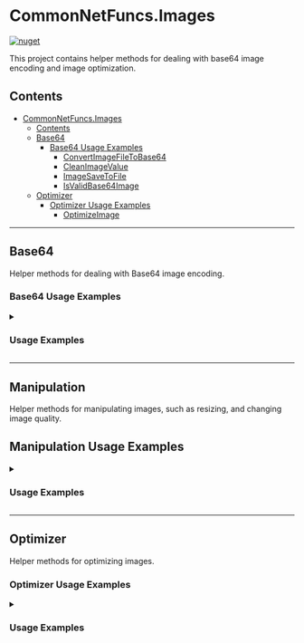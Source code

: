 # CommonNetFuncs.Images

[![nuget](https://img.shields.io/nuget/dt/CommonNetFuncs.Images)](https://www.nuget.org/packages/CommonNetFuncs.Images/)

This project contains helper methods for dealing with base64 image encoding and image optimization.

## Contents

- [CommonNetFuncs.Images](#commonnetfuncsimages)
  - [Contents](#contents)
  - [Base64](#base64)
    - [Base64 Usage Examples](#base64-usage-examples)
      - [ConvertImageFileToBase64](#convertimagefiletobase64)
      - [CleanImageValue](#cleanimagevalue)
      - [ImageSaveToFile](#imagesavetofile)
      - [IsValidBase64Image](#isvalidbase64image)
  - [Optimizer](#optimizer)
    - [Optimizer Usage Examples](#optimizer-usage-examples)
      - [OptimizeImage](#optimizeimage)

---

## Base64

Helper methods for dealing with Base64 image encoding.

### Base64 Usage Examples

<details>
<summary><h3>Usage Examples</h3></summary>

#### ConvertImageFileToBase64

Converts an image file or stream to a Base64 string.

```cs
string base64String = ConvertImageFileToBase64(@"C:\path\to\image.jpg"); // Returns the Base64 string representation of the image file.
```

#### CleanImageValue [Obsolete, please use [ExtractBase64](#extractbase64)]

Attempts to clean a Base64 string by removing any metadata or unwanted characters that may come with it when reading from an HTML element.

```cs
string base64String = "data:image/png;base64, iVBORw0KGgoAAAANSUhEUgAAAAUAAAAFCAYAAACNbyblAAAAHElEQVQI12P4//8/w38GIAXDIBKE0DHxgljNBAAO9TXL0Y4OHwAAAABJRU5ErkJggg==";
string? cleanedBase64 = CleanImageValue(base64String); // "iVBORw0KGgoAAAANSUhEUgAAAAUAAAAFCAYAAACNbyblAAAAHElEQVQI12P4//8/w38GIAXDIBKE0DHxgljNBAAO9TXL0Y4OHwAAAABJRU5ErkJggg=="
```

#### ExtractBase64

Attempts to clean a CSS background image containing a Base64 string by removing any metadata or unwanted characters that may come with it when reading from an HTML element.
Validates that the Base64 string is a valid image format.

```cs
string base64String = "data:image/png;base64, iVBORw0KGgoAAAANSUhEUgAAAAUAAAAFCAYAAACNbyblAAAAHElEQVQI12P4//8/w38GIAXDIBKE0DHxgljNBAAO9TXL0Y4OHwAAAABJRU5ErkJggg==";
string? cleanedBase64 = base64String.ExtractBase64(); // "iVBORw0KGgoAAAANSUhEUgAAAAUAAAAFCAYAAACNbyblAAAAHElEQVQI12P4//8/w38GIAXDIBKE0DHxgljNBAAO9TXL0Y4OHwAAAABJRU5ErkJggg=="
```

#### ImageSaveToFile

Save a Base64 string to an image file.

```cs
string base64String = "iVBORw0KGgoAAAANSUhEUgAAAAUAAAAFCAYAAACNbyblAAAAHElEQVQI12P4//8/w38GIAXDIBKE0DHxgljNBAAO9TXL0Y4OHwAAAABJRU5ErkJggg==";
ImageSaveToFile(base64String, @"C:\path\to\output_image.png"); // Saves the Base64 string as an image file at the specified path.
```

#### IsValidBase64Image

Checks to see if a Base64 string is a valid image format.

```cs
string base64String = "iVBORw0KGgoAAAANSUhEUgAAAAUAAAAFCAYAAACNbyblAAAAHElEQVQI12P4//8/w38GIAXDIBKE0DHxgljNBAAO9TXL0Y4OHwAAAABJRU5ErkJggg==";
bool isValid = IsValidBase64Image(base64String); // true
```

</details>

---

## Manipulation

Helper methods for manipulating images, such as resizing, and changing image quality.

## Manipulation Usage Examples

<details>
<summary><h3>Usage Examples</h3></summary>

#### ResizeImage

Resizes an image to the specified width and height, maintaining the aspect ratio if desired.

```cs
await ResizeImage(@"C:\path\to\input_image.jpg", @"C:\path\to\output_image.jpg", 800, 600); // "C:\path\to\output_image.jpg" contains the 800px x 600px resized image.
```

#### ConvertImageFormat

Converts an image from one format to another (e.g., JPEG to PNG).

```cs
await ConvertImageFormat(@"C:\path\to\input_image.jpg", @"C:\path\to\output_image.png", PngFormat.Instance); // "C:\path\to\output_image.png" contains the converted image in png format.
```

#### ReduceImageQuality

Reduces the quality of an image by applying a specified JPEG quality level, which can help in reducing file size. Neither input nor output are required to be JPEG format.
```cs
await ReduceImageQuality(@"C:\path\to\input_image.jpg", @"C:\path\to\output_image.jpg", 50); // "C:\path\to\output_image.jpg" contains the image with reduced 50% quality
```

#### TryDetectImageType
Detects the image format of a file based on its content, returning the format as a string.

```cs
TryDetectImageType(@"C:\path\to\input_image.jpg", out IImageFormat? format); // Returns true and format is the "JPEG" IImageFormat.
```

#### TryGetMetadata

Attempts to retrieve ImageMetadata from an image file.

```cs
TryGetMetadata(@"C:\path\to\input_image.jpg", out ImageMetadata metadata); // Returns ImageMetadata with properties like Width, Height, Format, etc.
```

</details>

---

## Optimizer

Helper methods for optimizing images.

### Optimizer Usage Examples

<details>
<summary><h3>Usage Examples</h3></summary>

#### OptimizeImage

Optimizes an image by reducing its file size without sacrificing quality using gifsicle, jpegoptim, or optipng CLI tools depending on the image format.

```cs
await OptimizeImage(@"C:\path\to\input_image.jpg", @"C:\path\to\output_image.jpg"); // "C:\path\to\output_image.jpg" contains the optimized image.
```

</details>